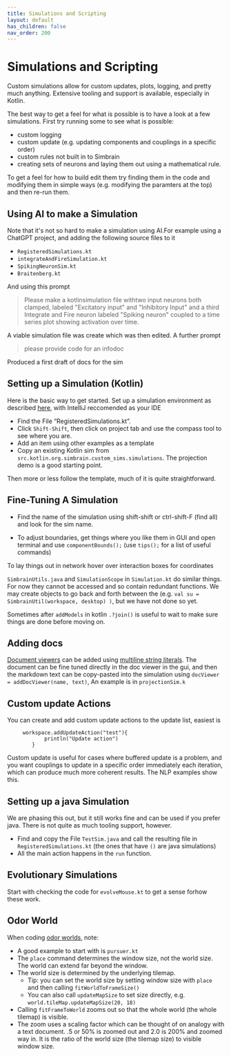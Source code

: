 ```yaml
---
title: Simulations and Scripting
layout: default
has_children: false
nav_order: 200
---
```


# Simulations and Scripting

Custom simulations allow for custom updates, plots, logging, and pretty much anything. Extensive tooling and support is available, especially in Kotlin. 

The best way to get a feel for what is possible is to have a look at a few simulations. First try running some to see what is possible: 

- custom logging
- custom update (e.g. updating components and couplings in a specific order)
- custom rules not built in to Simbrain
- creating sets of neurons and laying them out using a mathematical rule.

To get a feel for how to build edit them try finding them in the code and modifying them in simple ways (e.g. modifying the paramters at the top) and then re-run them. 

## Using AI to make a Simulation

Note that it's not so hard to make a simulation using AI.For example using a ChatGPT project, and adding the following source files to it

- `RegisteredSimulations.kt`
- `integrateAndFireSimulation.kt`
- `SpikingNeuronSim.kt`
- `Braitenberg.kt`

And using this prompt

> Please make a kotlinsimulation file withtwo input neurons both clamped, labeled "Excitatory input" and "Inhibitory Input" and a third Integrate and Fire neuron labeled "Spiking neuron" coupled to a time series plot showing activation over time.  

A viable simulation file was create which was then edited. A further prompt

> please provide code for an infodoc

Produced a first draft of docs for the sim

## Setting up a Simulation (Kotlin)

Here is the basic way to get started. Set up a simulation environment as described [here](https://github.com/simbrain/simbrain/wiki/Getting-From-Source), with IntelliJ reccomended as your IDE

- Find the File “RegisteredSimulations.kt”. 
- Click `Shift-Shift`, then click on project tab and use the compass tool to see where you are.
- Add an item using other examples as a template
- Copy an existing Kotlin sim from `src.kotlin.org.simbrain.custom_sims.simulations`. The projection demo is a good starting point.

Then more or less follow the template, much of it is quite straightforward.

## Fine-Tuning A Simulation

* Find the name of the simulation using shift-shift or ctrl-shift-F (find all) and look for the sim name.

* To adjust boundaries, get things where you like them in GUI and open terminal and use `componentBounds();` (use `tips();` for a list of useful commands)

To lay things out in network hover over interaction boxes for coordinates

`SimbrainUtils.java` and `SimulationScope` in `Simulation.kt` do similar things.  For now they cannot be accessed and so contain redundant functions. We may create objects to go back and forth between the (e.g. `val su = SimbrainUtil(workspace, desktop) )`, but we have not done so yet.

Sometimes after `addModels` in kotlin `.?join()` is useful to wait to make sure things are done before moving on.

## Adding docs

[Document viewers](../utilities/docviewer) can be added using [multiline string literals](https://kotlinlang.org/docs/java-to-kotlin-idioms-strings.html#use-multiline-strings). The document can be fine tuned directly in the doc viewer in the gui, and then the markdown text can be copy-pasted into the simulation using `docViewer = addDocViewer(name, text)`,  An example is in `projectionSim.k`

## Custom update Actions

You can create and add custom update actions to the update list, easiest is
```
     workspace.addUpdateAction("test"){
            println("Update action")
        }
```

Custom update is useful for cases where buffered update is a problem, and you want couplings to update in a specific order immediately each iteration, which can produce much more coherent results. The NLP examples show this.

## Setting up a java Simulation

We are phasing this out, but it still works fine and can be used if you prefer java. There is not quite as much tooling support, however.

- Find and copy the File `TestSim.java` and call the resulting file in `RegisteredSimulations.kt` (the ones that have `()` are java simulations)
- All the main action happens in the `run` function.  
    
## Evolutionary Simulations

Start with checking the code for `evolveMouse.kt` to get a sense forhow these work.

## Odor World

When coding [odor worlds](/docs/worlds/odorworld), note:

- A good example to start with is `pursuer.kt`
- The `place` command determines the window size, not the world size. The world can extend far beyond the window.
- The world size is determined by the underlying tilemap. 
  - Tip: you can set the world size by setting window size with `place` and then calling `fitWorldToFrameSize()` 
  - You can also call `updateMapSize` to set size directly, e.g. `world.tileMap.updateMapSize(20, 18)` 
- Calling `fitFrameToWorld` zooms out so that the whole world (the whole tilemap) is visible.
- The zoom uses a scaling factor which can be thought of on analogy with a text document. .5 or 50% is zoomed out and 2.0 is 200% and zoomed way in. It is the ratio of the world size (the tilemap size) to visible window size.


